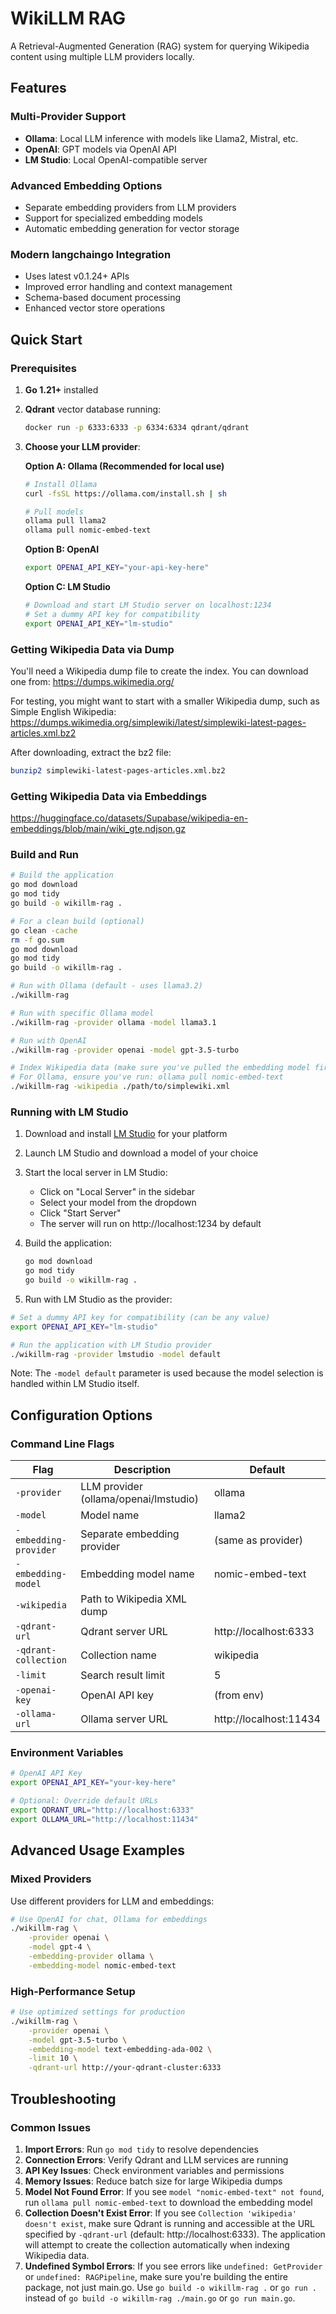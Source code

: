 # WikiLLM RAG

A Retrieval-Augmented Generation (RAG) system for querying Wikipedia content using multiple LLM providers locally.

## Features

### Multi-Provider Support
- **Ollama**: Local LLM inference with models like Llama2, Mistral, etc.
- **OpenAI**: GPT models via OpenAI API
- **LM Studio**: Local OpenAI-compatible server

### Advanced Embedding Options
- Separate embedding providers from LLM providers
- Support for specialized embedding models
- Automatic embedding generation for vector storage

### Modern langchaingo Integration
- Uses latest v0.1.24+ APIs
- Improved error handling and context management
- Schema-based document processing
- Enhanced vector store operations

## Quick Start

### Prerequisites

1. **Go 1.21+** installed
2. **Qdrant** vector database running:
   ```bash
   docker run -p 6333:6333 -p 6334:6334 qdrant/qdrant
   ```

3. **Choose your LLM provider**:

   **Option A: Ollama (Recommended for local use)**
   ```bash
   # Install Ollama
   curl -fsSL https://ollama.com/install.sh | sh

   # Pull models
   ollama pull llama2
   ollama pull nomic-embed-text
   ```

   **Option B: OpenAI**
   ```bash
   export OPENAI_API_KEY="your-api-key-here"
   ```

   **Option C: LM Studio**
   ```bash
   # Download and start LM Studio server on localhost:1234
   # Set a dummy API key for compatibility
   export OPENAI_API_KEY="lm-studio"
   ```

### Getting Wikipedia Data via Dump

You'll need a Wikipedia dump file to create the index. You can download one from:
https://dumps.wikimedia.org/

For testing, you might want to start with a smaller Wikipedia dump, such as Simple English Wikipedia:
https://dumps.wikimedia.org/simplewiki/latest/simplewiki-latest-pages-articles.xml.bz2

After downloading, extract the bz2 file:

```bash
bunzip2 simplewiki-latest-pages-articles.xml.bz2
```

### Getting Wikipedia Data via Embeddings

https://huggingface.co/datasets/Supabase/wikipedia-en-embeddings/blob/main/wiki_gte.ndjson.gz

### Build and Run

```bash
# Build the application
go mod download
go mod tidy
go build -o wikillm-rag .

# For a clean build (optional)
go clean -cache
rm -f go.sum
go mod download
go mod tidy
go build -o wikillm-rag .

# Run with Ollama (default - uses llama3.2)
./wikillm-rag

# Run with specific Ollama model
./wikillm-rag -provider ollama -model llama3.1

# Run with OpenAI
./wikillm-rag -provider openai -model gpt-3.5-turbo

# Index Wikipedia data (make sure you've pulled the embedding model first)
# For Ollama, ensure you've run: ollama pull nomic-embed-text
./wikillm-rag -wikipedia ./path/to/simplewiki.xml
```

### Running with LM Studio

1. Download and install [LM Studio](https://lmstudio.ai/) for your platform
2. Launch LM Studio and download a model of your choice
3. Start the local server in LM Studio:
   - Click on "Local Server" in the sidebar
   - Select your model from the dropdown
   - Click "Start Server"
   - The server will run on http://localhost:1234 by default

4. Build the application:
   ```bash
   go mod download
   go mod tidy
   go build -o wikillm-rag .
   ```
5. Run with LM Studio as the provider:
```bash
# Set a dummy API key for compatibility (can be any value)
export OPENAI_API_KEY="lm-studio"

# Run the application with LM Studio provider
./wikillm-rag -provider lmstudio -model default
```

Note: The `-model default` parameter is used because the model selection is handled within LM Studio itself.

## Configuration Options

### Command Line Flags

| Flag | Description | Default |
|------|-------------|---------|
| `-provider` | LLM provider (ollama/openai/lmstudio) | ollama |
| `-model` | Model name | llama2 |
| `-embedding-provider` | Separate embedding provider | (same as provider) |
| `-embedding-model` | Embedding model name | nomic-embed-text |
| `-wikipedia` | Path to Wikipedia XML dump | |
| `-qdrant-url` | Qdrant server URL | http://localhost:6333 |
| `-qdrant-collection` | Collection name | wikipedia |
| `-limit` | Search result limit | 5 |
| `-openai-key` | OpenAI API key | (from env) |
| `-ollama-url` | Ollama server URL | http://localhost:11434 |

### Environment Variables

```bash
# OpenAI API Key
export OPENAI_API_KEY="your-key-here"

# Optional: Override default URLs
export QDRANT_URL="http://localhost:6333"
export OLLAMA_URL="http://localhost:11434"
```

## Advanced Usage Examples

### Mixed Providers
Use different providers for LLM and embeddings:
```bash
# Use OpenAI for chat, Ollama for embeddings
./wikillm-rag \
    -provider openai \
    -model gpt-4 \
    -embedding-provider ollama \
    -embedding-model nomic-embed-text
```

### High-Performance Setup
```bash
# Use optimized settings for production
./wikillm-rag \
    -provider openai \
    -model gpt-3.5-turbo \
    -embedding-model text-embedding-ada-002 \
    -limit 10 \
    -qdrant-url http://your-qdrant-cluster:6333
```

## Troubleshooting

### Common Issues

1. **Import Errors**: Run `go mod tidy` to resolve dependencies
2. **Connection Errors**: Verify Qdrant and LLM services are running
3. **API Key Issues**: Check environment variables and permissions
4. **Memory Issues**: Reduce batch size for large Wikipedia dumps
5. **Model Not Found Error**: If you see `model "nomic-embed-text" not found`, run `ollama pull nomic-embed-text` to download the embedding model
6. **Collection Doesn't Exist Error**: If you see `Collection 'wikipedia' doesn't exist`, make sure Qdrant is running and accessible at the URL specified by `-qdrant-url` (default: http://localhost:6333). The application will attempt to create the collection automatically when indexing Wikipedia data.
7. **Undefined Symbol Errors**: If you see errors like `undefined: GetProvider` or `undefined: RAGPipeline`, make sure you're building the entire package, not just main.go. Use `go build -o wikillm-rag .` or `go run .` instead of `go build -o wikillm-rag ./main.go` or `go run main.go`.
